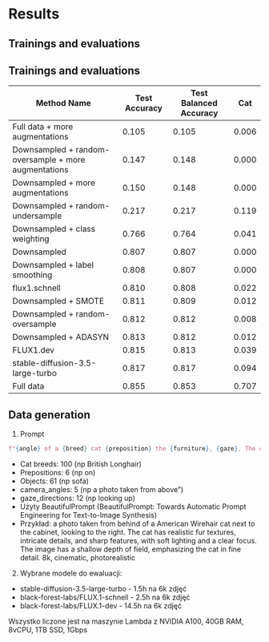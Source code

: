 # Results

## Trainings and evaluations

## Trainings and evaluations

| Method Name                                              | Test Accuracy | Test Balanced Accuracy | Cat   |
|----------------------------------------------------------|---------------|------------------------|-------|
| Full data + more augmentations                           | 0.105         | 0.105                  | 0.006 |
| Downsampled + random-oversample + more augmentations     | 0.147         | 0.148                  | 0.000 |
| Downsampled + more augmentations                         | 0.150         | 0.148                  | 0.000 |
| Downsampled + random-undersample                         | 0.217         | 0.217                  | 0.119 |
| Downsampled + class weighting                            | 0.766         | 0.764                  | 0.041 |
| Downsampled                                              | 0.807         | 0.807                  | 0.000 |
| Downsampled + label smoothing                            | 0.808         | 0.807                  | 0.000 |
| flux1.schnell                                            | 0.810         | 0.808                  | 0.022 |
| Downsampled + SMOTE                                      | 0.811         | 0.809                  | 0.012 |
| Downsampled + random-oversample                          | 0.812         | 0.812                  | 0.008 |
| Downsampled + ADASYN                                     | 0.813         | 0.812                  | 0.012 |
| FLUX1.dev                                                | 0.815         | 0.813                  | 0.039 |
| stable-diffusion-3.5-large-turbo                         | 0.817         | 0.817                  | 0.094 |
| Full data                                                | 0.855         | 0.853                  | 0.707 |



## Data generation
1. Prompt
```py
f"{angle} of a {breed} cat {preposition} the {furniture}, {gaze}. The cat has realistic fur textures, intricate details, and sharp features, with soft lighting and a clear focus. The image has a shallow depth of field, emphasizing the cat in fine detail. 8k, cinematic, photorealistic"
```
- Cat breeds: 100 (np British Longhair)
- Prepositions: 6 (np on)
- Objects: 61 (np sofa)
- camera_angles: 5 (np a photo taken from above”)
- gaze_directions: 12 (np looking up)
- Użyty BeautifulPrompt (BeautifulPrompt: Towards Automatic Prompt Engineering for Text-to-Image Synthesis)
- Przykład: a photo taken from behind of a American Wirehair cat next to the cabinet, looking to the right. The cat has realistic fur textures, intricate details, and sharp features, with soft lighting and a clear focus. The image has a shallow depth of field, emphasizing the cat in fine detail. 8k, cinematic, photorealistic

2. Wybrane modele do ewaluacji:
- stable-diffusion-3.5-large-turbo - 1.5h na 6k zdjęć
- black-forest-labs/FLUX.1-schnell - 2.5h na 6k zdjęć
- black-forest-labs/FLUX.1-dev - 14.5h na 6k zdjęć


Wszystko liczone jest na maszynie Lambda z NVIDIA A100, 40GB RAM, 8vCPU, 1TB SSD, 1Gbps
